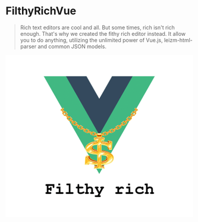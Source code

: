 # FilthyRichVue

> Rich text editors are cool and all. But some times, rich isn't rich enough. That's why we created the fithy rich editor instead. It allow you to do anything, utilizing the unlimited power of Vue.js, leizm-html-parser and common JSON models.

 ![logo](https://raw.githubusercontent.com/Epinova/FilthyRichVue/master/src/assets/logo.png)
